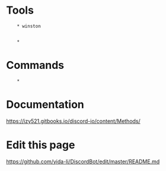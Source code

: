 # Tools

        * winston 


        * 

# Commands

        *



# Documentation

https://izy521.gitbooks.io/discord-io/content/Methods/



# Edit this page 

https://github.com/yida-li/DiscordBot/edit/master/README.md
